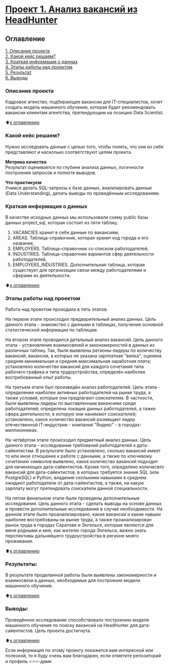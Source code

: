 # [Проект 1. Анализ вакансий из HeadHunter](https://github.com/MorozovOV/My-Projects/blob/master/Проект%20по%20SQL/Анализ%20вакансий%20из%20HeadHunter.ipynb)

## Оглавление  
[1. Описание проекта](.README.md#Описание-проекта)  
[2. Какой кейс решаем?](.README.md#Какой-кейс-решаем)  
[3. Краткая информация о данных](.README.md#Краткая-информация-о-данных)  
[4. Этапы работы над проектом](.README.md#Этапы-работы-над-проектом)  
[5. Результат](.README.md#Результат)    
[6. Выводы](.README.md#Выводы) 

### Описание проекта    
Кадровое агенство, подбирающее вакансии для IT-специалистов, хочет создать модель машинного обучения, которая будет рекомендовать вакансии клиентам агентства, претендующим на позицию Data Scientist.

:arrow_up:[к оглавлению](README.md#Оглавление)


### Какой кейс решаем?    
Нужно исследовать данные с целью того, чтобы понять, что они из себя представляют и насколько соответствуют целям проекта.

**Метрика качества**     
Результат оценивается по глубине анализа данных, логичности построения запросов и полноте выводов.

**Что практикуем**     
Учимся делать SQL-запросы к базе данных, анализировать данные (Data Understanding), делать выводы по проведённым исследованиям.


### Краткая информация о данных
В качестве исходных данных мы использовали схему public базы данных project_sql, которая состоит из пяти таблиц:
1. VACANCIES хранит в себе данные по вакансиям,
2. AREAS. Таблица-справочник, которая хранит код города и его название,
3. EMPLOYERS. Таблица-справочник со списком работодателей,
4. INDUSTRIES. Таблица-справочник вариантов сфер деятельности работодателей,
5. EMPLOYERS_INDUSTRIES. Дополнительная таблица, которая существует для организации связи между работодателями и сферами их деятельности.
  
:arrow_up:[к оглавлению](README.md#Оглавление)


### Этапы работы над проектом  
Работа над проектом проходила в пять этапов.

На первом этапе происходил предварительный анализ данных. Цель данного этапа - знакомство с данными в таблицах, получение основной статистической информации по таблицам.

На втором этапе проводился детальный анализ вакансий. Цель данного этапа - установление взаимосвязей и закономерностей в данных из различных таблиц. Так, были выявлены регионы-лидеры по количеству вакансий; вакансии, в которых не указана зарплатная "вилка"; оценена средняя минимальная и средняя максимальная заработная плата; установлено количество вакансий для каждого сочетания типа рабочего графика и типа трудоустройства; определён наиболее востребованный опыт работы.

На третьем этапе был произведён анализ работодателей. Цель этапа - определение наиболее активных работодателей на рынке труда, а также условий, которые они предлагают соискателям. В частности, были выявлены лидеры по выставленным вакансиям среди работодателей; определена локация данных работодателей, а тажке сфера деятельности, в которую они нанимают соискателей; установлено, какое количество вакансий размещает лидер отечественной IT-индустрии - компания "Яндекс" - в городах-миллионниках.

На четвёртом этапе происходил предметный анализ данных. Цель данного этапа - исследование требований работодателей к дата-сайентистам. В результате было установлено, сколько вакансий имеет то или иное отношение к работе с данными, а также по ключевому сочетанию символов выявлено, какое количество вакансий подходит для начинающих дата-сайентистов. Кроме того, определено количесвто вакансий для дата-сайентистов, в которых требуется знание SQL (или PostgreSQL) и Python, владение сколькими навыками в среднем ожидают работодатели от дата-сайентистов, а также, на какую зарплату могут претендовать соискатели данной специальности.

На пятом финальном этапе были проведены дополнительные исследования. Цель данного этапа - сделать выводы на основе данных и провести дополнительные исследования в случае необходимости. На данном этапе было проанализировано, какие вакансии и какие навыки наиболее востребованы на рынке труда, а также проанализирован рынок труда в городах Саратове и Энгельсе, которые являются для меня родными и мне, как жителю города Энгельса, важно знать перспективы дальнейшего трудоустройства в регионе моего проживания.

:arrow_up:[к оглавлению](README.md#Оглавление)


### Результаты:  
В результате проделанной работы были выявлены закономерности и взаимосвязи в данных, необходимые для построения модели машинного обучения.

:arrow_up:[к оглавлению](README.md#Оглавление)


### Выводы:  
Проведённое исследование способствовало построению модели машинного обучения по поиску вакансий на HeadHunter для дата-сайентистов. Цель проекта достигнута.

:arrow_up:[к оглавлению](.README.md#Оглавление)


Если информация по этому проекту покажется вам интересной или полезной, то я буду очень вам благодарен, если отметите репозиторий и профиль ⭐️⭐️⭐️-дами
